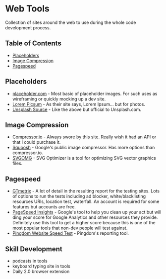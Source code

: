 # Web Tools

Collection of sites around the web to use during the whole code development process.

## Table of Contents
- [Placeholders](#placeholders)
- [Image Compression](#image-compression)
- [Pagespeed](#pagespeed)

## Placeholders
- [placeholder.com](https://placeholder.com/) - Most basic of placeholder images. For such uses as wireframing or quickly mocking up a dev site.
- [Lorem Picsum](https://picsum.photos/) - As their site says, Lorem Ipsum... but for photos.
- [Unsplash Source](https://source.unsplash.com/) - Like the above but official to Unsplash.com.

## Image Compression
- [Compressor.io](https://compressor.io/) - Always swore by this site. Really wish it had an API or that I could purchase it.
- [Squoosh](https://squoosh.app/) - Google's public image compressor. Has more options than compressor.io.
- [SVGOMG](https://jakearchibald.github.io/svgomg/) - SVG Optimizer is a tool for optimizing SVG vector graphics files.

## Pagespeed
- [GTmetrix](https://gtmetrix.com/) - A lot of detail in the resulting report for the testing sites. Lots of options to run the tests including ad blocker, white/blacklisting resources URls, location test, waterfall. An account is required for some features but accounts are free.
- [PageSpeed Insights](https://developers.google.com/speed/pagespeed/insights/) - Google's tool to help you clean up your act but will ding your score for Google Analytics and other resources they provide. Definitely use this tool to get a higher score because this is one of the most popular tools that non-dev people will test against.
- [Pingdom Website Speed Test](https://tools.pingdom.com/) - Pingdom's reporting tool.

## Skill Development
- podcasts in tools
- keyboard typing site in tools
- Daily 2.0 browser extension

